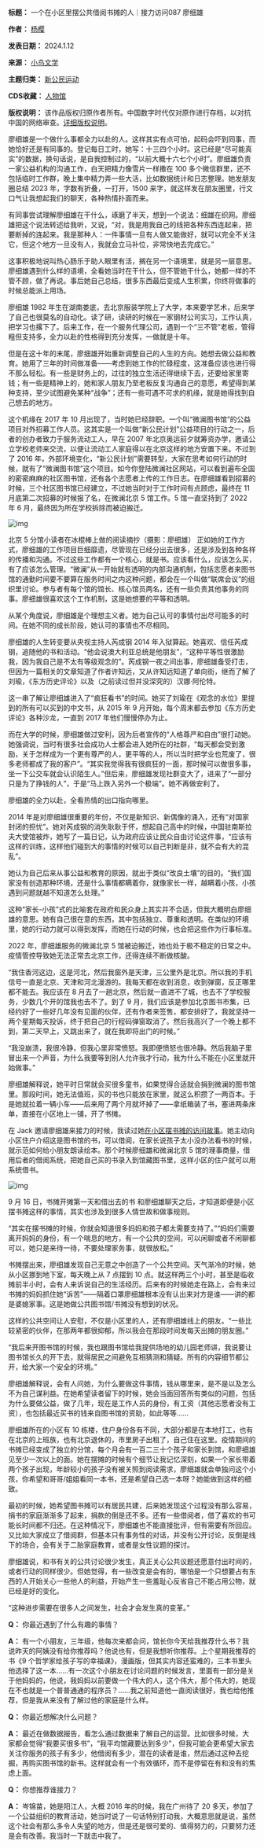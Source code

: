 

**标题：** 一个在小区里摆公共借阅书摊的人｜接力访问087 廖细雄  

**作者：** [杨樱](https://chinadigitaltimes.net/space/杨樱)  

**发表日期：** 2024.1.12  

**来源：** [小鸟文学](https://web.archive.org/web/https://mp.weixin.qq.com/s/O6xDqDnQhSlcejjrs8TafQ)  

**主题归类：** [新公民运动](https://chinadigitaltimes.net/space/新公民运动)  

**CDS收藏：** [人物馆](https://chinadigitaltimes.net/space/%E4%BA%BA%E7%89%A9%E9%A6%86)  

**版权说明：** 该作品版权归原作者所有。中国数字时代仅对原作进行存档，以对抗中国的网络审查。[详细版权说明](https://chinadigitaltimes.net/chinese/copyright)。


廖细雄是一个做什么事都全力以赴的人。这样其实有点可怕，起码会吓到同事，而她恰好还是有同事的。登记每日工时，她写：十三四个小时。这已经是“尽可能真实”的数据，换句话说，是自我控制过的，“以前大概十六七个小时”。廖细雄负责一家公益机构的沟通工作，白天把精力像雪片一样撒在 100 多个微信群里，还不包括临时工作群，晚上集中精力弄一些大活，比如数据统计和日志整理。她发朋友圈总结 2023 年，字数有折叠，一打开，1500 来字，就这样发在朋友圈里，行文口气让我想起我们的聊天，各种热情扑面而来。


有同事尝试理解廖细雄在干什么，琢磨了半天，想到一个说法：细雄在织网。廖细雄把这个说法转述给我听，又说，“对，我是用我自己的线把各种东西连起来，把要断掉的连起来。我是那种人：一件事情一旦有人做又能做好，就可以完全不关注它，但这个地方一旦没有人，我就会立马补位，非常快地去完成它。”


这事积极地说叫热心肠乐于助人眼里有活，搁在另一个语境里，就是另一层意思。廖细雄遇到什么样的语境，全看她当时在干什么，但不管她干什么，她都一样的不管不顾，做了再说。事后她自己总结，很多东西最后变成人生积累，你终将做事的时候总能派上用场。


廖细雄 1982 年生在湖南娄底，去北京服装学院上了大学，本来要学艺术，后来学了自己也很莫名的自动化。读了研，读研的时候在一家钢材公司实习，工作认真，把学习也撂下了。后来工作，在一个服务代理公司，遇到一个“三不管”老板，管得粗但支持多，全力以赴的性格得到充分发挥，一做就是十年。


但是在这十年的末尾，廖细雄开始重新调整自己的人生的方向。她想去做公益和教育。她用了三年的时间做准备——考虑到她工作的忙碌程度，这准备应该也进行得不那么轻松。有一些是财务上的，过往的独立生活还得继续下去，还要给家里寄钱；有一些是精神上的，她和家人朋友乃至老板反复沟通自己的意愿，希望得到某种支持，至少试图避免某种“战争”；还有一些可遇不可求的机缘，就是她得找到自己想去的地方。


这个机缘在 2017 年 10 月出现了，当时她已经辞职。一个叫“微澜图书馆”的公益项目对外招募工作人员。这其实是一个叫做“新公民计划”公益项目的行动之一，后者的创办者致力于服务流动工人，早在 2007 年北京奥运前夕就筹资办学，邀请公立学校老师来交流，以便让流动工人家庭得以在北京这样的地方安置下来。不过到了 2016 年，外部环境变化，“新公民计划”需要转型，大家在思考如何行动的时候，就有了“微澜图书馆”这个项目。如今你登陆微澜社区网站，可以看到遍布全国的密密麻麻的社区图书馆，还有各个志愿者上传的工作日志。在廖细雄看到招募的时候，三个社区图书馆已经建立，不过她当时对于工作时间有点顾虑，最终在 11 月底第二次招募的时候报了名，在微澜北京 5 馆工作。5 馆一直坚持到了 2022 年 6 月，最终因为所在学校拆除而被迫搬迁。


![img](https://chinadigitaltimes.net/chinese/files/2024/01/post-704163-65a4142820b19.)


北京 5 分馆小读者在冰棍棒上做的阅读摘抄（摄影：廖细雄）
正如她的工作方式，廖细雄的工作项目巨细靡遗，尽管现在已经分出去很多，还是涉及到各种各样的传播和沟通。不过这些工作都有一个核心，就是书。应该看什么，应该怎么买，有了应该怎么管理。“微澜”从一开始就有透明的内部沟通机制，包括志愿者来图书馆的通勤时间要不要算在服务时间之内这种问题，都会在一个叫做“联席会议”的组织里讨论。参与者有每个馆的馆长、核心馆员两名，还有一些负责其他事务的同事。廖细雄很喜欢这个工作机制，这是她想要的平等和透明。 


从某个角度说，廖细雄是个理想主义者。她为自己认可的事情付出尽可能多的时间。在她不同的成长阶段，她认可的事情也不尽相同。


廖细雄的人生转变要从央视主持人芮成钢 2014 年入狱算起。她喜欢、信任芮成钢，追随他的书和活动。“他会说澳大利亚总统是他朋友”，“这种平等性很激励我，因为我自己是不太有等级观念的”。芮成钢一夜之间出事，廖细雄备受打击，但因为一篇相关的文章知道了作者许知远，又从许知远知道了单向街，继而了解了刘瑜，《东方历史评论》以及（之前读过但并没深究的）汉娜·阿伦特。


这一串了解让廖细雄进入了“疯狂看书”的时间。她买了刘瑜在《观念的水位》里提到的所有可以买到的中文书，从 2015 年 9 月开始，每个周末都去参加《东方历史评论》各种沙龙，一直到 2017 年他们慢慢停办为止。


而在大学的时候，廖细雄做过安利，因为后者宣传的“人格尊严和自由”很打动她。她强调说，当时有很多社会成功人士都会进入她所在的社群，“每天都会受到激励，关于怎样成为一个更有尊严的人，更平等的人，所以当时把学业也荒废了，很多老师都成了我的客户”。“其实我觉得我有很疯狂的一面，那时候可以做很多事，坐一下公交车就会认识陌生人。”但后来，廖细雄发现社群变大了，进来了“一部分只是为了挣钱的人”，于是“马上跌入另外一个极端”。她不再做安利了。


廖细雄的全力以赴，全看热情的出口指向哪里。


2014 年是对廖细雄很重要的年份，不仅是新知识、新偶像的涌入，还有“对国家封闭的担忧”。她对芮成钢的消失耿耿于怀，想起自己高中的时候，中国驻南斯拉夫大使馆被炸，她写了一篇日记，认为政府应该让民众自由讨论这件事，“应该有这样的训练，这样他们碰到大的事情的时候可以自己判断是非，就不会有大的混乱”。


她认为自己后来从事公益和教育的原因，就出于类似“改良土壤”的目的。“我们国家没有创造那种环境，还是什么事情都瞒着你，就像家长一样，越瞒着小孩，小孩遇到问题就越不知道怎么处理。”


这种“家长-小孩”式的比喻套在政府和民众身上其实并不合适，但我大概明白廖细雄的意思。她有自己很在意的东西，其中包括独立、尊重和透明。在类似的环境里，她的行动力就可以得到发挥，而她在行动的时候，也会把这些作为行事标准。


2022 年，廖细雄服务的微澜北京 5 馆被迫搬迁，她也处于极不稳定的日常之中。疫情管控导致她无法正常去北京工作，还得连续不断做核酸。


“我住香河这边，这是河北，然后我窗外是天津，三公里外是北京。所以我的手机信号一直是北京、天津和河北漫游的。我每天都在收到消息，收到弹窗，反正哪里都不能去。我应该在 8 月去了一趟北京，然后就一直进不了城，也去不了学校服务，少数几个开的馆我也去不了。到了 9 月，我们应该是参加北京图书市集，已经约好了一些好几年没有见面的伙伴，还有作者来签售，都安排好了，我就坚持一两个星期每天投诉，终于把自己的行程码弹窗取消了。然后我高兴了一个晚上都不到，第二天早上，又跳出来了，就在我即将出门的时候。”


“我没崩溃，我很冷静，但我心里非常愤怒。我即便愤怒也很冷静。然后我脑子里冒出来一个声音，为什么我要等到别人允许我才行动，我为什么不能在小区里就开始做事。”


廖细雄‍解释说，她平时日常就会买很多童书，如果觉得合适就会捐到微澜的图书馆里。那段时间，她无法值班，买的书也只能放在家里，就这么积攒了一两百本。于是她就拉着一辆小车——后来用了两个月就坏掉了——拿纸箱装了书，塞进两条床单，直接在小区地上一铺，开了书摊。


在 Jack 邀请廖细雄来接力的时候，我读过她[在小区摆书摊的访问故事](https://mp.weixin.qq.com/s?__biz=MzI2NTkyMTU2OA==&mid=2247489931&idx=1&sn=f95c1bcef080868515c712130fc0150b&scene=21#wechat_redirect)。她主动向小区住户介绍这是图书馆的书，可以借阅，在家长说孩子太小没办法看书的时候，就示范如何给小朋友朗读绘本。那个时候廖细雄和微澜北京 5 馆的理事商量，借用后者的借阅系统，把她自己买的书录入到馆藏图书里，这样小区的住户就可以用系统借书。


![img](https://chinadigitaltimes.net/chinese/files/2024/01/post-704163-65a4142855136.png)


9 月 16 日，书摊开摊第一天和借出去的书
和廖细雄聊天之后，才知道即便是小区摆书摊这样的事情，其实也涉及到很多人情世故和做事规则。


“其实在摆书摊的时候，你就会知道很多妈妈和孩子都太需要支持了。”“妈妈们需要离开妈妈的身份，有一个喘息的地方，有一个公共的空间，可以闲聊或者不闲聊都可以，她只是来待一待，不要处理家务事，就很放松。”


书摊摆出来，廖细雄发现自己无意之中创造了一个公共空间。天气渐冷的时候，她从小区挪到地下室，每天晚上从 7 点摆到 10 点。就这样两三个小时，甚至是临收摊前半小时，会有人来诉说自己的生活经历。后来有的时候她走在路上，会有来过书摊的妈妈抓住她“诉苦”——隔着口罩廖细雄根本没有认出来对方是谁——讲的都是婆媳家事。这是她做公共图书馆/书摊没有想到的状况。


这样的公共空间让人安慰，不仅是小区里的人，还有廖细雄线上的朋友。“一些比较紧密的伙伴，在那两年都很抑郁，所以我会在那段时间发每天出摊的朋友圈。”


“我后来开图书馆的时候，我也跟图书馆给我提供场地的幼儿园老师讲，我说要让图书馆长久的开下去，就得居民之间避免互相猜测和猜疑。所有的内容细节都公开，给大家一个安全的环境。”


廖细雄解释说，会有人问她，为什么要做这件事情，钱从哪里来，是不是以及怎么不为自己谋利益。在她希望读者留下的时候，她会当面回答所有类似的问题，包括为什么要做公益，做了几年，现在是工作人员的身份，有工资（其他志愿者没有工资），也包括最近买书的钱来自图书馆的资助，如此等等……


廖细雄所在的小区有 10 栋楼，住户身份各有不同，大部分都是在本地打工，也有在北京的上班族，也有北京退休的，市里房子出租了，自己住在这里。疫情期间的书摊已经变成了独立的分馆，每个月会有一百二三十个孩子和家长到馆，和廖细雄见至少一次以上的面。她在摆摊的时候有个细节让我记忆深刻，如果一个家长带着两个孩子出现，年龄较小的孩子没有被关照到阅读需求，廖细雄就会单独问这个小孩，你希望和哥哥/姐姐看同一本书，还是希望自己选一本呀？她能做到这样的细致。


最初的时候，她希望图书摊可以有居民共建，后来她发现这个过程没有那么容易，捐书的家庭渐渐多了起来，捐款的倒是还不多。还有一些借阅者，借了喜欢的书可能长时间都不归还。在这种情况下，廖细雄也不能直接批评，但有需要有所回应。又比如大家成立了借阅群，但基本只有事务性的对话，并没有公开讨论，反倒是线下的场合，会有关于二胎家庭教育，或者是女性议题的探讨。


廖细雄说，和书有关的公共讨论很少发生，真正关心公共议题还愿意付出时间的，或者行动的同样很少。但她觉得，有一些改变是会有的，哪怕是一个只想要占有东西的人开始关心一些他人的利益，开始产生一些羞耻心反省自己不能占用公物，就已经是好的变化。


“这种进步需要在很多人之间发生，社会才会发生真的变革。”


**Q：** 你最近遇到了什么有趣的事情？


**A：** 有一个小朋友，三年级，他每次来都会问，馆长你今天给我推荐什么书？我说昨天的阿姨没有给你推荐吗？他说也有，但是我想听你推荐。上个星期我推荐的书《9 个哲学家给孩子写的幸福课》，漫画版，但其实内容还蛮难的，三本书里头他选择了这一本……有一次这个小朋友在讨论问题的时候发言，里面有一部分是关于他妈妈的，他说，我妈妈以前要做一个伟大的人，这个伟大，那个伟大的，她现在不也就是一个普普通通的程序员？……我之前知道他一直阅读很好，我也给他推荐，但是我从来没有了解过他的家庭是什么样。


**Q：** 你最近想解决什么问题？


**A：** 最近在做数据报告，看怎么通过数据来了解自己的运营。比如很多时候，大家都会觉得“我要买很多书”，“我平均馆藏要达到多少”，但我可能会更希望大家去关注你服务的孩子有多少，他借阅有多少，潜在的读者是谁，然后通过这种去挖掘，再购买图书馆的新书。这样就会有一个有效循环，而不是停留在有和没有的焦虑上面。


**Q：** 你想推荐谁接力？


**A：** 岑锦苗，她是阳江人，大概 2016 年的时候，我在广州待了 20 多天，参加了一个公益组织的教育活动，她当时说了一句话特别打动我，大概意思就是说，虽然这个社会有那么多令人失望的地方，但是还是很可爱的、值得努力的，只要努力还是会有改善。我当时一下就击中我了。

